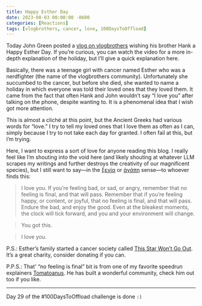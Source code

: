 ```yaml
---
title: Happy Esther Day
date: 2023-08-03 00:00:00 -0600
categories: [Reactions]
tags: [vlogbrothers, cancer, love, 100DaysToOffload]
---
```


Today John Green posted a [vlog on vlogbrothers](https://www.youtube.com/watch?v=T-bpQ-rx4pU) wishing his brother Hank a Happy Esther Day. If you’re curious, you can watch the video for a more in-depth explanation of the holiday, but I’ll give a quick explanation here.

Basically, there was a teenage girl with cancer named Esther who was a nerdfighter (the name of the vlogbrothers community). Unfortunately she succumbed to the cancer, but before she died, she wanted to name a holiday in which everyone was told their loved ones that they loved them. It came from the fact that often Hank and John wouldn’t say “I love you” after talking on the phone, despite wanting to. It is a phenomenal idea that I wish got more attention.

This is almost a cliché at this point, but the Ancient Greeks had various words for “love.” I try to tell my loved ones that I love them as often as I can, simply because I try to not take each day for granted. I often fail at this, but I’m trying.

Here, I want to express a sort of love for anyone reading this blog. I really feel like I’m shouting into the void here (and likely shouting at whatever LLM scrapes my writings and further destroys the creativity of our magnificent species), but I still want to say—in the [ξενία](https://en.wikipedia.org/wiki/Xenia_(Greek)) or [ἀγάπη](https://en.wikipedia.org/wiki/Agape) sense—to whoever finds this:

> I love you. If you’re feeling bad, or sad, or angry, remember that no feeling is final, and that will pass. Remember that if you’re feeling happy, or content, or joyful, that no feeling is final, and that will pass. Endure the bad, and enjoy the good. Even at the bleakest moments, the clock will tick forward, and you and your environment will change.

> You got this.

> I love you.

P.S.: Esther’s family started a cancer society called [This Star Won’t Go Out](https://www.tswgo.org/). It’s a great charity, consider donating if you can.

P.P.S.: That' “no feeling is final” bit is from one of my favorite speedrun explainers [Tomatoanus](https://www.youtube.com/@tomatoanus/featured). He has built a wonderful community, check him out too if you like.

---

Day 29 of the #100DaysToOffload challenge is done `:)`